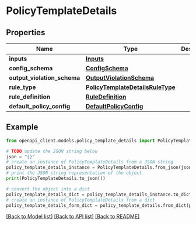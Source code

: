 # PolicyTemplateDetails


## Properties

Name | Type | Description | Notes
------------ | ------------- | ------------- | -------------
**inputs** | [**Inputs**](Inputs.md) |  | [optional] 
**config_schema** | [**ConfigSchema**](ConfigSchema.md) |  | [optional] 
**output_violation_schema** | [**OutputViolationSchema**](OutputViolationSchema.md) |  | [optional] 
**rule_type** | [**PolicyTemplateDetailsRuleType**](PolicyTemplateDetailsRuleType.md) |  | [optional] 
**rule_definition** | [**RuleDefinition**](RuleDefinition.md) |  | [optional] 
**default_policy_config** | [**DefaultPolicyConfig**](DefaultPolicyConfig.md) |  | [optional] 

## Example

```python
from openapi_client.models.policy_template_details import PolicyTemplateDetails

# TODO update the JSON string below
json = "{}"
# create an instance of PolicyTemplateDetails from a JSON string
policy_template_details_instance = PolicyTemplateDetails.from_json(json)
# print the JSON string representation of the object
print(PolicyTemplateDetails.to_json())

# convert the object into a dict
policy_template_details_dict = policy_template_details_instance.to_dict()
# create an instance of PolicyTemplateDetails from a dict
policy_template_details_form_dict = policy_template_details.from_dict(policy_template_details_dict)
```
[[Back to Model list]](../README.md#documentation-for-models) [[Back to API list]](../README.md#documentation-for-api-endpoints) [[Back to README]](../README.md)


